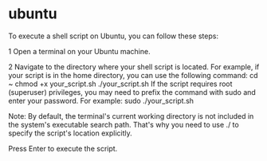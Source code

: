 # ubuntu
To execute a shell script on Ubuntu, you can follow these steps:

1 Open a terminal on your Ubuntu machine.

2 Navigate to the directory where your shell script is located. For example, if your script is in the home directory, you can use the following command:
cd ~
chmod +x your_script.sh
./your_script.sh
If the script requires root (superuser) privileges, you may need to prefix the command with sudo and enter your password. For example:
sudo ./your_script.sh

Note: By default, the terminal's current working directory is not included in the system's executable search path. That's why you need to use ./ to specify the script's location explicitly.

Press Enter to execute the script.
